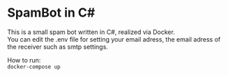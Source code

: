 # SpamBot in C#

This is a small spam bot written in C#, realized via Docker.     
You can edit the .env file for setting your email adress, the email adress of the receiver such as smtp settings.    

How to run:  
`docker-compose up`